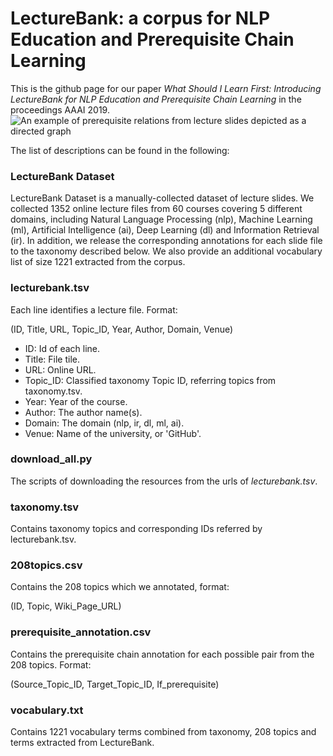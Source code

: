 
# LectureBank: a corpus for NLP Education and Prerequisite Chain Learning

This is the github page for our paper *What Should I Learn First: Introducing LectureBank for NLP Education and Prerequisite Chain Learning* in the proceedings AAAI 2019. 
![An example of prerequisite relations from lecture slides depicted as a directed graph](https://github.com/Yale-LILY/LectureBank/blob/master/imgs/slide_diagram_final.png)

The list of descriptions can be found in the following:

### LectureBank Dataset
LectureBank Dataset is a manually-collected dataset of lecture slides. We collected 1352 online lecture files from 60 courses covering 5 different domains,  including Natural Language Processing (nlp), Machine Learning (ml), Artificial Intelligence (ai), Deep Learning (dl) and Information Retrieval (ir).  In addition, we release the corresponding annotations for each slide file to the taxonomy described below.  We also provide an additional vocabulary list of size 1221 extracted from the corpus.  

### lecturebank.tsv
Each line identifies a lecture file. Format:

(ID, Title, URL, Topic_ID, Year, Author, Domain, Venue)


- ID: Id of each line.
- Title: File tile.
- URL: Online URL.
- Topic_ID: Classified taxonomy Topic ID, referring topics from taxonomy.tsv.
- Year: Year of the course.
- Author: The author name(s).
- Domain: The domain (nlp, ir, dl, ml, ai).
- Venue: Name of the university, or 'GitHub'.

### download_all.py
The scripts of downloading the resources from the urls of *lecturebank.tsv*.

### taxonomy.tsv
Contains taxonomy topics and corresponding IDs referred by lecturebank.tsv.


### 208topics.csv
Contains the 208 topics which we annotated, format:

(ID, Topic, Wiki_Page_URL)

### prerequisite_annotation.csv
Contains the prerequisite chain annotation for each possible pair from the 208 topics. Format:

(Source_Topic_ID, Target_Topic_ID, If_prerequisite)


### vocabulary.txt
Contains 1221 vocabulary terms combined from taxonomy, 208 topics and terms extracted from LectureBank.










